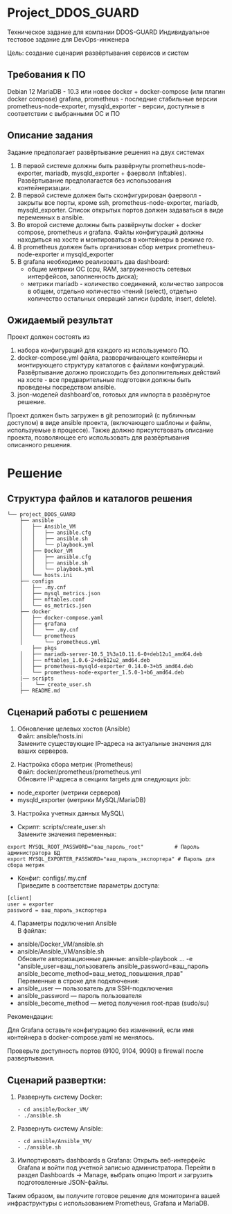 # Project_DDOS_GUARD
Техническое задание для компании DDOS-GUARD
Индивидуальное тестовое задание для DevOps-инженера

Цель: создание сценария развёртывания сервисов и систем

## Требования к ПО
Debian 12
MariaDB - 10.3 или новее
docker + docker-compose (или плагин docker compose)
grafana, prometheus - последние стабильные версии
prometheus-node-exporter, mysqld_exporter - версии, доступные в соответствии с выбранными ОС и ПО

## Описание задания
Задание предполагает развёртывание решения на двух системах
1. В первой системе должны быть развёрнуты prometheus-node-exporter, mariadb, mysqld_exporter + фаерволл (nftables). Развёртывание предполагается без использования контейнеризации.
2. В первой системе должен быть сконфигурирован фаерволл - закрыты все порты, кроме ssh, prometheus-node-exporter, mariadb, mysqld_exporter. Список открытых портов должен задаваться в виде переменных в ansible.
3. Во второй системе должны быть развёрнуты docker + docker compose, prometheus и grafana. Файлы конфигураций должны находиться на хосте и монтироваться в контейнеры в режиме ro.
4. В prometheus должен быть организован сбор метрик prometheus-node-exporter и mysqld_exporter
5. В grafana необходимо реализовать два dashboard:
	- общие метрики ОС (cpu, RAM, загруженность сетевых интерфейсов, заполненность диска);
	- метрики mariadb - количество соединений, количество запросов в общем, отдельно количество чтений (select), отдельно количество остальных операций записи (update, insert, delete).

## Ожидаемый результат
Проект должен состоять из
1. набора конфигураций для каждого из используемого ПО.
2. docker-compose.yml файла, разворачивающего контейнеры и монтирующего структуру каталогов с файлами конфигураций. Развёртывание должно происходить без дополнительных действий на хосте - все предварительные подготовки должны быть проведены посредством ansible.
3. json-моделей dashboard’ов, готовых для импорта в развёрнутое решение.

Проект должен быть загружен в git репозиторий (с публичным доступом) в виде ansible проекта, (включающего шаблоны и файлы, используемые в процессе). 
Также должно присутствовать описание проекта, позволяющее его использовать для развёртывания описанного решения.

# Решение
## Структура файлов и каталогов решения

```
└── project_DDOS_GUARD
    ├── ansible
    │   ├── Ansible_VM
    │   │   ├── ansible.cfg
    │   │   ├── ansible.sh
    │   │   └── playbook.yml
    │   ├── Docker_VM
    │   │   ├── ansible.cfg
    │   │   ├── ansible.sh
    │   │   └── playbook.yml
    │   └── hosts.ini
    ├── configs
    │   ├── .my.cnf
    │   ├── mysql_metrics.json
    │   ├── nftables.conf
    │   └── os_metrics.json
    ├── docker
    │   ├── docker-compose.yaml
    │   ├── grafana
    │   │   └── .my.cnf
    │   └── prometheus
    │       └── prometheus.yml
        ├── pkgs
    │   ├── mariadb-server-10.5_1%3a10.11.6-0+deb12u1_amd64.deb
    │   ├── nftables_1.0.6-2+deb12u2_amd64.deb
    │   ├── prometheus-mysqld-exporter_0.14.0-3+b5_amd64.deb
    │   └── prometheus-node-exporter_1.5.0-1+b6_amd64.deb
    |── scripts
    |    └── create_user.sh
    ├── README.md
```

## Сценарий работы с решением

1. Обновление целевых хостов (Ansible)\
	Файл: ansible/hosts.ini \
	Замените существующие IP-адреса на актуальные значения для ваших серверов.

2. Настройка сбора метрик (Prometheus)\
	Файл: docker/prometheus/prometheus.yml\
		Обновите IP-адреса в секциях targets для следующих job:
* node_exporter (метрики серверов)
* mysqld_exporter (метрики MySQL/MariaDB)

3. Настройка учетных данных MySQL\
* Скрипт: scripts/create_user.sh\
Замените значения переменных:
```
export MYSQL_ROOT_PASSWORD="ваш_пароль_root"          # Пароль администратора БД
export MYSQL_EXPORTER_PASSWORD="ваш_пароль_экспортера" # Пароль для сбора метрик
```

* Конфиг: configs/.my.cnf \
Приведите в соответствие параметры доступа:
```
[client]
user = exporter
password = ваш_пароль_экспортера
```
4. Параметры подключения Ansible\
В файлах:
* ansible/Docker_VM/ansible.sh
* ansible/Ansible_VM/ansible.sh \
Обновите авторизационные данные:
ansible-playbook ... -e "ansible_user=ваш_пользователь ansible_password=ваш_пароль ansible_become_method=ваш_метод_повышения_прав" \
Переменные в строке для подключения: 
* ansible_user — пользователь для SSH-подключения 
* ansible_password — пароль пользователя 
* ansible_become_method — метод получения root-прав (sudo/su)

Рекомендации: 

Для Grafana оставьте конфигурацию без изменений, если имя контейнера в docker-compose.yaml не менялось. 

Проверьте доступность портов (9100, 9104, 9090) в firewall после развертывания. 

## Сценарий развертки:
1. Развернуть систему Docker:
	```
	- cd ansible/Docker_VM/
	- ./ansible.sh 
	```
2. Развернуть систему Ansible:
	```
	- cd ansible/Ansible_VM/
	- ./ansible.sh 
	```
3. Импортировать dashboards в Grafana:
	Открыть веб-интерфейс Grafana и войти под учетной записью администратора.
	Перейти в раздел Dashboards -> Manage, выбрать опцию Import и загрузить подготовленные JSON-файлы.
	
Таким образом, вы получите готовое решение для мониторинга вашей инфраструктуры с использованием Prometheus, Grafana и MariaDB.

